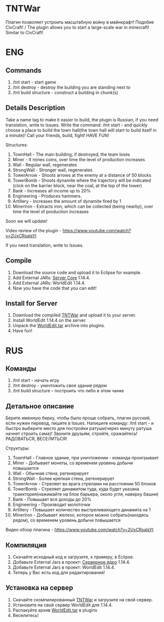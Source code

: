 # TNTWar
Плагин позволяет устроить масштабную войну в майнкрафт! Подобие CivCraft! / The plugin allows you to start a large-scale war in minecraft! Similar to CivCraft!

# ENG

## Commands
1. /tnt start - start game
2. /tnt destroy - destroy the building you are standing next to
3. /tnt build structure - construct a building in chunk(s)

## Details Description
Take a name tag to make it easier to build, the plugin is Russian, if you need translation, write to Issues.
Write the command: /tnt start - and quickly choose a place to build the town hall(the town hall will start to build itself in a minute)! Call your friends, build, fight! HAVE FUN!

Structures:
1. TownHall - The main building, if destroyed, the team loses
2. Miner - It mines coins, over time the level of production increases
3. Wall - Regular wall, regenerates
4. StrongWall - Stronger wall, regenerates
5. TowerArrow - Shoots arrows at the enemy at a distance of 50 blocks
6. TowerBomb - Shoots dynamite where the trajectory will be indicated (click on the barrier block, near the coal, at the top of the tower)
7. Bank - Increases all income up to 20%
8. Engineering - Produces hammers.
9. Artillery - Increases the amount of dynamite fired by 1
10. MinerIron - Extracts iron, which can be collected (being nearby), over time the level of production increases

Soon we will update!

Video review of the plugin - https://www.youtube.com/watch?v=2UxCRsalsYI

If you need translation, write to Issues.

## Compile
1. Download the source code and upload it to Eclipse for example.
2. Add External JARs: [Server Core](https://getbukkit.org/download/craftbukkit) 1.14.4.
3. Add External JARs: WorldEdit 1.14.4.
4. Now you have the code that you can edit!

## Install for Server
1. Download the compiled [TNTWar](https://github.com/Dseym/TNTWar/releases/download/tntWar/tntWar.jar) and upload it to your server.
2. Install WorldEdit 1.14.4 on the server.
3. Unpack the [WorldEdit.tar](https://github.com/Dseym/TNTWar/releases/download/tntWar/WorldEdit.tar) archive into plugins.
4. Have fun!

# RUS

## Команды
1. /tnt start - начать игру
2. /tnt destroy - уничтожить свое здание рядом
3. /tnt build structure - построить что либо в этом чанке

## Детальное описание
Берите именную бирку, чтобы было проще собрать, плагин русский, если нужен перевод, пишите в Issues.
Напишите команду: /tnt start - и быстро выберите место для постройки ратуши(через минуту ратуша начнет строить сама)! Звоните друзьям, стройте, сражайтесь! РАДОВАТЬСЯ, ВЕСЕЛИТЬСЯ!

Структуры:
1. TownHall - Главное здание, при уничтожении - команда проигрывает
2. Miner - Добывает монеты, со временем уровень добычи повышается
3. Wall - Обычная стена, регенерирует
4. StrongWall - Более крепкая стена, регенерирует
5. TowerArrow - Стреляет во врага стрелами на расстоянии 50 блоков
6. TowerBomb - Стреляет динамитом туда, куда будет указана траектория(нажимайте на блок барьера, около угля, наверху башни)
7. Bank - Повышает все доходы до 20%
8. Engineering - Производит молоточки
9. Artillery - Повышает количество выстреливающего динамита на 1
10. MinerIron - Добывает железо, которое можно собрать(находясь рядом), со временем уровень добычи повышается

Видео обзор плагина - https://www.youtube.com/watch?v=2UxCRsalsYI

## Компиляция
1. Скачайте исходный код и загрузите, к примеру, в Eclipse.
2. Добавьте External Jars в проект: [Серверное ядро](https://getbukkit.org/download/craftbukkit) 1.14.4.
3. Добавьте External Jars в проект: WorldEdit 1.14.4.
4. Теперь у Вас есть код для редактирования!

## Установка на сервер
1. Скачайте скомпилированный [TNTWar](https://github.com/Dseym/TNTWar/releases/download/tntWar/tntWar.jar) и загрузите на свой сервер.
2. Установите на свой сервер WorldEdit для 1.14.4.
3. Распакуйте архив [WorldEdit.tar](https://github.com/Dseym/TNTWar/releases/download/tntWar/WorldEdit.tar) в plugins
4. Веселитесь!